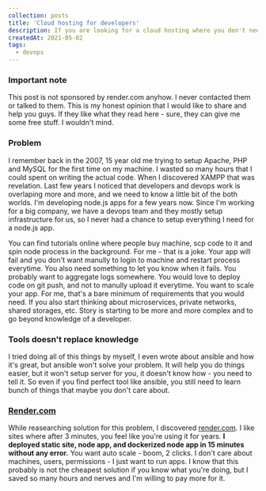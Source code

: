 ```yaml
---
collection: posts
title: 'Cloud hosting for developers'
description: If you are looking for a cloud hosting where you don't need to setup bunch of things before you even start deploying app, there is a solution...
createdAt: 2021-05-02
tags:
  - devops
---
```


### Important note

This post is not sponsored by render.com anyhow. I never contacted them or talked to them. This is my honest opinion that I would like to share and help you guys. If they like what they read here - sure, they can give me some free stuff. I wouldn't mind.

### Problem

I remember back in the 2007, 15 year old me trying to setup Apache, PHP and MySQL for the first time on my machine. I wasted so many hours that I could spent on writing the actual code. When I discovered XAMPP that was revelation. Last few years I noticed that developers and devops work is overlaping more and more, and we need to know a little bit of the both worlds. I'm developing node.js apps for a few years now. Since I'm working for a big company, we have a devops team and they mostly setup infrastructure for us, so I never had a chance to setup everything I need for a node.js app.

You can find tutorials online where people buy machine, scp code to it and spin node process in the background. For me - that is a joke.
Your app will fail and you don't want manully to login to machine and restart process everytime. You also need something to let you know when it fails. You probably want to aggregate logs somewhere. You would love to deploy code on git push, and not to manully upload it everytime. You want to scale your app. For me, that's a bare minimum of requirements that you would need. If you also start thinking about microservices, private networks, shared storages, etc. Story is starting to be more and more complex and to go beyond knowledge of a developer.

### Tools doesn't replace knowledge

I tried doing all of this things by myself, I even wrote about ansible and how it's great, but ansible won't solve your problem. It will help you do things easier, but it won't setup server for you, it doesn't know how - you need to tell it. So even if you find perfect tool like ansible, you still need to learn bunch of things that maybe you don't care about.

### [Render.com](https://render.com)

While reasearching solution for this problem, I discovered [render.com](https://render.com/). I like sites where after 3 minutes, you feel like you're using it for years.
**I deployed static site, node app, and dockerized node app in 15 minutes without any error.** You want auto scale - boom, 2 clicks. I don't care about machines, users, permissions - I just want to run apps. I know that this probably is not the cheapest solution if you know what you're doing, but I saved so many hours and nerves and I'm willing to pay more for it.
